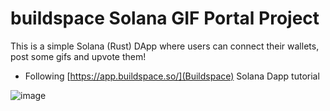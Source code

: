 # buildspace Solana GIF Portal Project

This is a simple Solana (Rust) DApp where users can connect their wallets, post some gifs and upvote them!

- Following [https://app.buildspace.so/](Buildspace) Solana Dapp tutorial

![image](https://user-images.githubusercontent.com/12043752/152423484-28d1c65b-e9ad-4f1f-81e3-e17e781de9cf.png)
